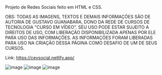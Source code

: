 Projeto de Redes Sociais feito em HTML e CSS.

OBS: TODAS AS IMAGENS, TEXTOS E DEMAIS INFORMAÇÕES SÃO DE AUTORIA DE GUSTAVO GUANABARA, DONO DA REDE DE CURSOS DE TECNOLOGIA "CURSO EM VÍDEO". 
     SEU USO PODE ESTAR SUJEITO A DIREITOS DE USO, COM LIBERAÇÃO DISPONIBILIZADA APENAS POR ELE PARA USO DAS INFORMAÇÕES.
     AS INFORMAÇÕES FORAM LIBERADAS PARA USO NA CRIAÇÃO DESSA PÁGINA COMO DESAFIO DE UM DE SEUS CURSOS. 

Link: https://cevsocial.netlify.app/ 

![image](https://github.com/YuriGit909/projeto-social/assets/127057738/6523fb70-1f2d-43ee-9614-a9b1133f9ce5)
![image](https://github.com/YuriGit909/projeto-social/assets/127057738/42bb5735-a2f3-4e09-a90c-bec02baa9b69)
![image](https://github.com/YuriGit909/projeto-social/assets/127057738/1bb9ee09-2534-40d0-9292-c1d9b644ae1e)
